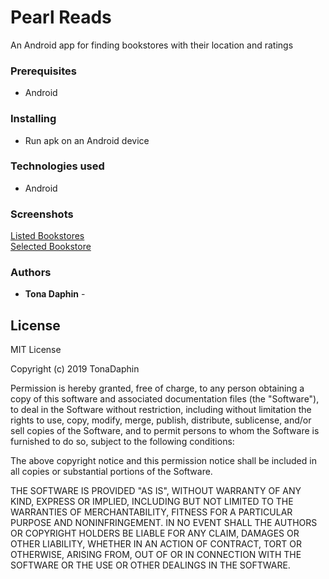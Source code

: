 # Pearl Reads

An Android app for finding bookstores with their location and ratings


### Prerequisites

* Android

### Installing

* Run apk on an Android device

### Technologies used

* Android

### Screenshots

[Listed Bookstores](app/src/main/res/drawable/2.png)<br>
[Selected Bookstore](app/src/main/res/drawable/3.png)

### Authors

* **Tona Daphin** -

## License

MIT License

Copyright (c) 2019 TonaDaphin

Permission is hereby granted, free of charge, to any person obtaining a copy
of this software and associated documentation files (the "Software"), to deal
in the Software without restriction, including without limitation the rights
to use, copy, modify, merge, publish, distribute, sublicense, and/or sell
copies of the Software, and to permit persons to whom the Software is
furnished to do so, subject to the following conditions:

The above copyright notice and this permission notice shall be included in all
copies or substantial portions of the Software.


THE SOFTWARE IS PROVIDED "AS IS", WITHOUT WARRANTY OF ANY KIND, EXPRESS OR
IMPLIED, INCLUDING BUT NOT LIMITED TO THE WARRANTIES OF MERCHANTABILITY,
FITNESS FOR A PARTICULAR PURPOSE AND NONINFRINGEMENT. IN NO EVENT SHALL THE
AUTHORS OR COPYRIGHT HOLDERS BE LIABLE FOR ANY CLAIM, DAMAGES OR OTHER
LIABILITY, WHETHER IN AN ACTION OF CONTRACT, TORT OR OTHERWISE, ARISING FROM,
OUT OF OR IN CONNECTION WITH THE SOFTWARE OR THE USE OR OTHER DEALINGS IN THE
SOFTWARE.


